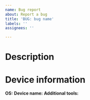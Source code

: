 ```yaml
---
name: Bug report
about: Report a bug
title: 'BUG: bug name'
labels: ''
assignees: ''

---
```


# Description

# Device information
**OS:** 
**Device name:** 
**Additional tools:**
